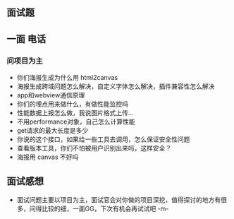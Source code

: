 ## 面试题

## 一面 电话

### 问项目为主

- 你们海报生成为什么用 html2canvas
- 海报生成跨域问题怎么解决，自定义字体怎么解决，插件兼容性怎么解决
- app和webview通信原理
- 你们的埋点用来做什么，有做性能监控吗
- 性能数据上报怎么做，我说图片格式上传...
- 不用performance对象，自己怎么计算性能
- get请求的最大长度是多少
- 你说的这个接口，如果给一些工具去调用，怎么保证安全性问题
- 查看版本工具，你们不怕被用户识别出来吗，这样安全？
- 海报用 canvas 不好吗

## 面试感想
- 面试问题主要以项目为主，面试官会对你做的项目深挖，值得探讨的地方有很多，问得比较的细，一面GG，下次有机会再试试吧  -m-